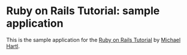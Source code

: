# Ruby on Rails Tutorial: sample application

This is the sample application for the [Ruby on Rails Tutorial](http://railstutorial.org/) by [Michael Hartl](http://michaelhartl.com/).